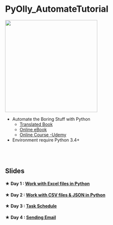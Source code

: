 # PyOlly_AutomateTutorial
<img src='https://automatetheboringstuff.com/images/automate_cover_medium.png' height="300"></img>

* Automate the Boring Stuff with Python
    * [Translated Book](https://www.tenlong.com.tw/products/9789864762729)
    * [Online eBook](https://automatetheboringstuff.com/)
    * [Online Course -Udemy](https://softnshare.wordpress.com/2016/11/23/automateboringstuffwithpython/)
* Environment require Python 3.4+
<br></br>
<br></br>
## Slides
#### ★ Day 1 : [Work with Excel files in Python](https://iamshihshan.github.io/PyOlly_AutomateTutorial/Day1_Python_Deal_Excel.slides.html)
#### ★ Day 2 : [Work with CSV files & JSON  in Python](https://iamshihshan.github.io/PyOlly_AutomateTutorial/Day2_Python_Deal_CSV&JSON.slides.html)
#### ★ Day 3 : [Task Schedule](https://iamshihshan.github.io/PyOlly_AutomateTutorial/Day3_Python_Task_Schedule.slides.html)
#### ★ Day 4 : [Sending Email](https://iamshihshan.github.io/PyOlly_AutomateTutorial/Day4_Python_Sending_Email.slides.html)
